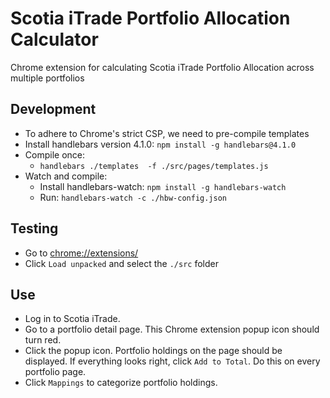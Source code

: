 # Scotia iTrade Portfolio Allocation Calculator
Chrome extension for calculating Scotia iTrade Portfolio Allocation across multiple portfolios

## Development
* To adhere to Chrome's strict CSP, we need to pre-compile templates
* Install handlebars version 4.1.0: `npm install -g handlebars@4.1.0`
* Compile once:
  * `handlebars ./templates  -f ./src/pages/templates.js`
* Watch and compile:
  * Install handlebars-watch: `npm install -g handlebars-watch`
  * Run: `handlebars-watch -c ./hbw-config.json`

## Testing
* Go to [chrome://extensions/](chrome://extensions/)
* Click `Load unpacked` and select the `./src` folder

## Use
* Log in to Scotia iTrade.
* Go to a portfolio detail page. This Chrome extension popup icon should turn red.
* Click the popup icon. Portfolio holdings on the page should be displayed. If everything looks right, click `Add to Total`. Do this on  every portfolio page.
* Click `Mappings` to categorize portfolio holdings.